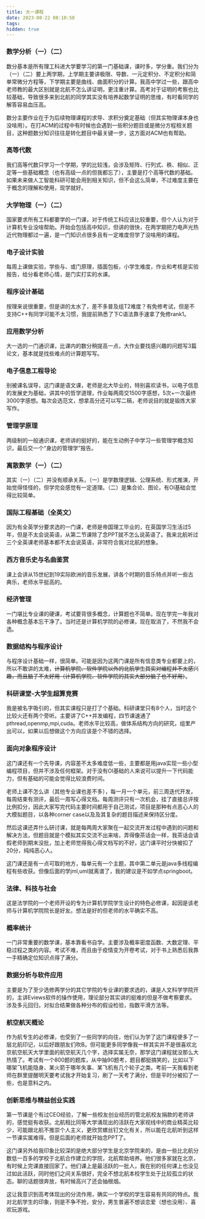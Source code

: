 ```yaml
---
title: 大一课程
date: 2023-08-22 08:10:58
tags:
hidden: true
---
```


### 数学分析（一）（二）

数分基本是所有理工科进大学要学习的第一门基础课，课时多，学分重。我们分为（一）（二）要上两学期，上学期主要讲极限、导数、一元定积分、不定积分和简单常微分方程等，下学期主要是曲线、曲面积分的计算。我高中学过一些，跟高中老师教的最大区别就是北航不怎么讲证明，更注重计算。高考对于证明的考察也比较基础，导致很多来到北航的同学其实没有培养起数学证明的思维，有时看同学的解答容易血压高。

数分主要作业在于为后续物理课程的求导、求积分奠定基础（但其实物理课本身也没啥用）。在打ACM的过程中有时候也会遇到一些积分题目或是微分方程相关题目，这种题数分知识往往是转化题目中最关键一步，这方面对ACM也有帮助。

### 高等代数

我们高等代数只学习一个学期，学的比较浅，会涉及矩阵、行列式、秩、相似、正定等一些基础概念（也有高级一点的但我都忘了），主要是打个高等代数的基础。如果未来做人工智能科研可能会用到相关知识，但不会这么简单，不过难度主要在于概念的理解和使用，现学就好。

### 大学物理（一）（二）

国家要求所有工科都要学的一门课，对于传统工科应该比较重要，但个人认为对于计算机专业没啥帮助。开始会包括高中知识，但讲的很快，在两学期把力电声光热近代物理都过一遍，是一门知识点很多且有一定难度但学了没啥用的课程。

### 电子设计实验

每周上课做实验，学些与、或门原理，插面包板，小学生难度，作业和考核是实验报告，给分看老师心情，是门实打实的水课。

### 程序设计基础

按理来说很重要，但是讲的太水了，差不多普及组T2难度？有免修考试，但是不支持C++有同学可能不太习惯，我提前熟悉了下C语法靠手速拿了免修rank1。

### 应用数学分析

大一选的一门通识课，比课内的数分稍提高一点，大作业要找感兴趣的问题写3篇论文，基本就是找些难点的计算题写写。

### 电子信息工程导论

别被课名误导，这门课是语文课，老师是北大毕业的，特别喜欢读书，以电子信息的发展史为基础，讲其中的哲学道理，作业每两周交1500字感想，5次+一次最终3000字感想。每次会选范文，想拿高分还可以写二稿，老师说目的就是锻炼大家写作。

### 管理学原理

两级制的一般通识课，老师讲的挺好的，能在生动例子中学习一些管理学概念知识，最后交一个“身边的管理学”报告。

### 离散数学（一）（二）

其实（一）（二）并没有顺承关系，（一）是学数理逻辑、公理系统、形式推演，开始觉得怪怪的，但学完会感觉有一定道理。（二）是集合论、图论，有OI基础会觉得比较简单。

### 国际工程基础（全英文）

因为有全英学分要求选的一门课，老师是帝国理工毕业的，在英国学习生活过5年，但是不太会说英语，从第二节课除了念PPT就不怎么说英语了。我来北航听过三个全英课老师基本都不太会说英语，非常符合我对北航的想象。

### 西方音乐史与名曲鉴赏

课上会讲从15世纪到19实际欧洲的音乐发展，讲各个时期的音乐特点并听一些古典乐，老师水平挺高的。

### 经济管理

一门堪比专业课的硬课，考试要背很多概念，计算题也不简单。现在学完一年我对各种概念基本忘干净了。当时还是计算机学院的必修课，现在取消了，不然我不会选。

### 数据结构与程序设计

与程序设计基础一样，很简单。可能是因为这两门课是所有信息类专业都要上的，所以不敢讲的太难，~~计算机学院、软件学院以外的北航学生其实对编程并不太感兴趣，而且脑子不太好用（计算机学院、软件学院的其实大部分脑子也不好用）~~。

### 科研课堂-大学生超算竞赛

我是被名字吸引的，但其实课程只是打了个基础。科研课堂只有8个人，当时这个比较火还有两个旁听。主要讲了C++并发编程，四节课速通了pthread,openmp,mpi,cuda。老师水平比较高，做体系结构方向的研究，组里产出可以，如果以后想做这个方向应该是个不错的选择。

### 面向对象程序设计

这门课还有一个先导课，内容差不太多难度低一些，主要都是用java实现一些小型编程项目，但并不涉及任何框架。对于没有OI基础的人来说可以提升一下代码能力，但有基础的可能会觉得比较浪费时间。

老师上课不怎么讲（其他专业课也差不多），每一月一个单元，前三周迭代开发，每周结束有测评，最后一周写心得文档。每周测评只有一次机会，挂了直接总评按比例扣分，因此大家写完代码主要时间都用于自己测试，项目是那种有点恶心人的大模拟题目，以各种corner case以及及其复杂的题目描述来保持区分度。

然后这课还弄什么研讨课，就是每两周大家聚在一起交流开发过程中遇到的问题和解决方法，但题目就是个模拟其实交流不出来啥，弄得像茶话会一样，我茶话会请假老师到期末没批，加上老师觉得我心得文档写的不好，这门课平时分快被扣了20分，纯纯恶心人。

这门课还是有一点可取的地方，每单元有一个主题，其中第二单元是java多线程编程有些收获。但像后面的学jml,uml就离谱了，我的建议是不如学点springboot。

### 法律、科技与社会

这是法学院的一个老师开设的专为计算机学院学生设计的特色必修课，起因是该老师与计算机学院院长是好友。想法是好的但老师的水平确实不高。

### 概率统计

一门非常重要的数学课，基本靠看书自学。主要涉及概率密度函数、大数定理、平稳过程之类的内容。考试不难，而且由于疫情变为开卷考试，对于书上熟悉后我靠一手精确定位知识点得了满分。

### 数据分析与软件应用

主要是为了至少选修两学分的其它学院的专业课的要求选的，课是人文科学学院开的，主讲Eviews软件的操作使用，理论部分其实讲的挺难的但是不做考察要求。涉及多元回归，对拟合结果做各种分布的假设检验，指数平滑方法等。

### 航空航天概论

作为航专生的必修课，也受到了一些同学的向往，他们认为学了这门课程便多了一层北航印记，以后好跟朋友们吹B。但可能更多同学像我一样其实并不是很喜欢北京航空航天大学里面的航空航天几个字，选择实属无奈，那学这门课程就没那么大热情了。考试有一个800题的题库，从中抽90题考，题目都挺搞笑的，比如以下哪架飞机能隐身、某火箭于哪年失事、某飞机有几个轮子之类。考前一天我看到老师在群里提醒明天要考试我才开始复习，刷了一天考了满分，但是平时分被扣了一些，也是意料之内。

### 创新思维与精益创业实践

第一节课是个有过CEO经验，了解一些校友创业经历的管北航校友捐款的老师讲的，感觉挺有收获。北航相比同等大学涌现出的活跃在大家视线中的商业精英比较少，可能跟北航不推崇个人主义，更欣赏螺丝钉文化有关，所以能在北航听到这样一节课实属难得。但是后面的老师就开始念PPT了。

这门课另外给我印象比较深的是绝大部分学生是北京学院来的，是由一些比北航分数低一百多的学校于北航合作建立的学院，北航帮助培养。他们很多家就在北京，有时候上完课直接回家了。他们课上是最活跃的一批人，我在别的任何课上也没见过如此活跃，同时他们之间关系很好，完全不想北航本校学生处于比较孤立的状态。聊的话题很奔放，有时候高兴了还会抽根烟。

这让我意识到高考体现出的分流作用，确实一个学校的学生容易有共同的特点。我对北航学生的印象，则是不争不抢，安分，男生普遍不想谈恋爱（想也没用）、喜欢玩游戏。